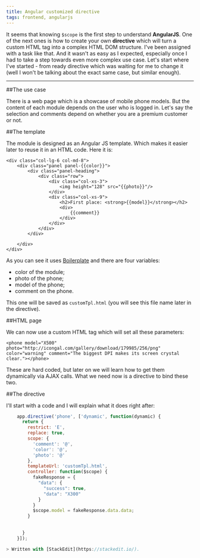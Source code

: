 ```yaml
---
title: Angular customized directive
tags: frontend, angularjs
---
```

It seems that knowing `$scope` is the first step to understand **AngularJS**. One of the next ones is how to create your own **directive** which will turn a custom HTML tag into a complex HTML DOM structure. I've been assigned with a task like that. And it wasn't as easy as I expected, especially once I had to take a step towards even more complex use case. Let's start where I've started - from ready directive which was waiting for me to change it (well I won't be talking about the exact same case, but similar enough).

----------
##The use case

There is a web page which is a showcase of mobile phone models. But the content of each module depends on the user who is logged in. Let's say the selection and comments depend on whether you are a premium customer or not. 

##The template

The module is designed as an Angular JS template. Which makes it easier later to reuse it in an HTML code. Here it is:

    <div class="col-lg-6 col-md-8">
        <div class="panel panel-{{color}}">
            <div class="panel-heading">
                <div class="row">
                    <div class="col-xs-3">
                        <img height="128" src="{{photo}}"/>
                    </div>
                    <div class="col-xs-9">
                        <h2>First place: <strong>{{model}}</strong></h2>
                        <div>
                            {{comment}}
                        </div>
                    </div>
                </div>
            </div>
    
        </div>
    </div>

As you can see it uses [Boilerplate](https://getbootstrap.com/) and there are four variables:

 - color of the module;
 - photo of the phone;
 - model of the phone;
 - comment on the phone.

This one will be saved as `customTpl.html` (you will see this file name later in the directive).

##HTML page

We can now use a custom HTML tag which will set all these parameters:

    <phone model="X500" photo="http://icongal.com/gallery/download/179985/256/png" color="warning" comment="The biggest DPI makes its screen crystal clear."></phone>

These are hard coded, but later on we will learn how to get them dynamically via AJAX calls.
What we need now is a directive to bind these two.

##The directive

I'll start with a code and I will explain what it does right after:
```javascript
    app.directive('phone', ['dynamic', function(dynamic) {
      return {
        restrict: 'E',
        replace: true,
        scope: {
          'comment': '@',
          'color': '@',
          'photo': '@'
        },
        templateUrl: 'customTpl.html',
        controller: function($scope) {
          fakeResponse = {
            "data": {
              "success": true,
              "data": "X300"
            }
          }
          $scope.model = fakeResponse.data.data;
        }
    
    
      }
    }]);

> Written with [StackEdit](https://stackedit.io/).